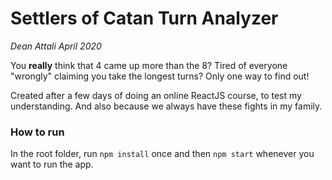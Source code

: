 # Settlers of Catan Turn Analyzer

*Dean Attali April 2020*

You **really** think that 4 came up more than the 8? Tired of everyone "wrongly" claiming you take the longest turns? Only one way to find out!

Created after a few days of doing an online ReactJS course, to test my understanding. And also because we always have these fights in my family.

### How to run

In the root folder, run `npm install` once and then `npm start` whenever you want to run the app.